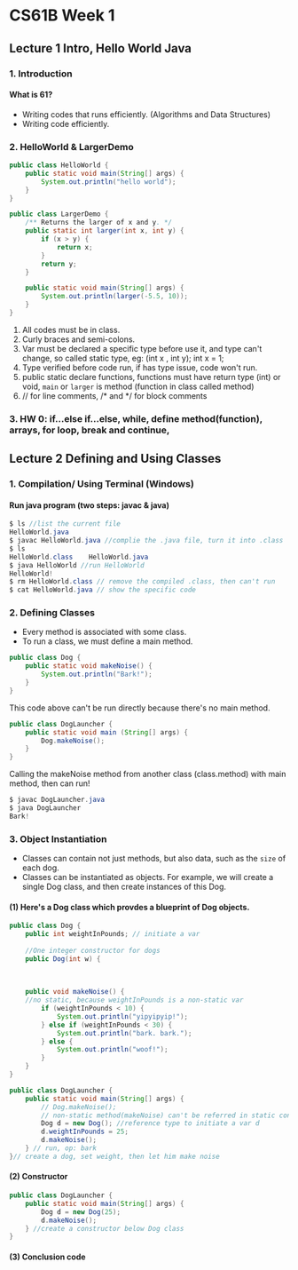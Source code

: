 # CS61B Week 1

## Lecture 1 Intro, Hello World Java

### 1. Introduction

#### What is 61?

* Writing codes that runs efficiently. \(Algorithms and Data Structures\)
* Writing code efficiently.

### 2. HelloWorld & LargerDemo

```java
public class HelloWorld {
	public static void main(String[] args) {
		System.out.println("hello world");
	}
}
```

```java
public class LargerDemo {
	/** Returns the larger of x and y. */
	public static int larger(int x, int y) {
		if (x > y) {
			return x;
		}
		return y;
	}

	public static void main(String[] args) {
		System.out.println(larger(-5.5, 10));
	}
} 
```

1. All codes must be in class.
2. Curly braces and semi-colons.
3. Var must be declared a specific type before use it, and type can't change, so called static type,  eg: \(int x , int y\); int x = 1;
4. Type verified before code run, if has type issue, code won't run.
5. public static declare functions, functions must have return type \(int\) or void, `main` or `larger` is method \(function in class called method\) 
6. // for line comments, /\* and \*/ for block comments

### 3. HW 0: if...else if...else, while, define method\(function\), arrays, for loop, break and continue, 

## Lecture 2 Defining and Using Classes

### 1. Compilation/ Using Terminal \(Windows\)

#### Run java program \(two steps: javac & java\)

```java
$ ls //list the current file
HelloWorld.java
$ javac HelloWorld.java //complie the .java file, turn it into .class
$ ls
HelloWorld.class    HelloWorld.java
$ java HelloWorld //run HelloWorld
HelloWorld!
$ rm HelloWorld.class // remove the compiled .class, then can't run
$ cat HelloWorld.java // show the specific code
```

### 2. Defining Classes

* Every method is associated with some class.
* To run a class, we must define a main method.

```java
public class Dog {
    public static void makeNoise() {
        System.out.println("Bark!");
    }
}
```

This code above can't be run directly because there's no main method.

```java
public class DogLauncher {
    public static void main (String[] args) {
        Dog.makeNoise();
    }
}
```

Calling the makeNoise method from another class \(class.method\) with main method, then can run!

```java
$ javac DogLauncher.java
$ java DogLauncher
Bark!
```

### 3. Object Instantiation

* Classes can contain not just methods, but also data, such as the `size` of each dog.
* Classes can be instantiated as objects. For example, we will create a single Dog class, and then create instances of this Dog.

#### \(1\) Here's a Dog class which provdes a blueprint of Dog objects.

```java
public class Dog {
    public int weightInPounds; // initiate a var
    
    //One integer constructor for dogs
    public Dog(int w) {
    
    
    
    public void makeNoise() { 
    //no static, because weightInPounds is a non-static var
        if (weightInPounds < 10) {
            System.out.println("yipyipyip!");
        } else if (weightInPounds < 30) {
            System.out.println("bark. bark.");
        } else {
            System.out.println("woof!");
        }
    }
}
```

```java
public class DogLauncher {
    public static void main(String[] args) {
        // Dog.makeNoise(); 
        // non-static method(makeNoise) can't be referred in static context
        Dog d = new Dog(); //reference type to initiate a var d
        d.weightInPounds = 25;
        d.makeNoise();  
    } // run, op: bark
}// create a dog, set weight, then let him make noise 
```

#### \(2\) Constructor

```java
public class DogLauncher {
    public static void main(String[] args) {
        Dog d = new Dog(25); 
        d.makeNoise();  
    } //create a constructor below Dog class
}
```

#### \(3\) Conclusion code

